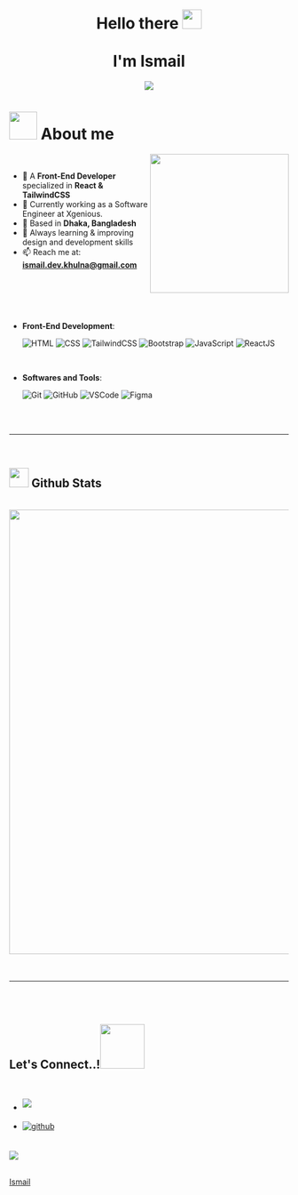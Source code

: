 <h1 align="center"><b>Hello there <img src="https://media.giphy.com/media/hvRJCLFzcasrR4ia7z/giphy.gif" width="35"> <br> <br> I'm Ismail </b></h1>

<p align="center">
  <a href="https://github.com/DenverCoder1/readme-typing-svg">
    <img src="https://readme-typing-svg.herokuapp.com?font=Time+New+Roman&color=cyan&size=25&center=true&vCenter=true&width=600&height=100&lines=Front-End+Developer+with+React;Working+at+Xgenious,;Love+to+learn+new+things+everyday!">
  </a>
</p>

# <picture><img src="https://media.giphy.com/media/WUlplcMpOCEmTGBtBW/giphy.gif" width="50px"></picture> **About me**

<picture>
  <img align="right" src="https://github.com/ahmad-cit22/ahmad-cit22/raw/main/assets/mdImages/Right_Side.gif" width="250px">
</picture>

<br>

- 🎨 A **Front-End Developer** specialized in **React & TailwindCSS**  
- 💼 Currently working as a Software Engineer at Xgenious.
- 📍 Based in **Dhaka, Bangladesh**  
- 🌱 Always learning & improving design and development skills  
- 📫 Reach me at: **ismail.dev.khulna@gmail.com**

<br><br>


<br>

<p align="center">
    
- **Front-End Development**:

  ![HTML](https://img.shields.io/badge/HTML5%20-%23E34F26.svg?style=for-the-badge&logo=html5&logoColor=white)
  ![CSS](https://img.shields.io/badge/CSS%20-%231572B6.svg?style=for-the-badge&logo=css3&logoColor=white)
  ![TailwindCSS](https://img.shields.io/badge/TailwindCSS%20-%2314354C.svg?style=for-the-badge&logo=tailwindcss&logoColor=white)
  ![Bootstrap](https://img.shields.io/badge/Bootstrap%20-%2314354C.svg?style=for-the-badge&logo=Bootstrap&logoColor=white)
  ![JavaScript](https://img.shields.io/badge/JavaScript%20-%23F7DF1E.svg?style=for-the-badge&logo=javascript&logoColor=black)
  ![ReactJS](https://img.shields.io/badge/ReactJS%20-%2314354C.svg?style=for-the-badge&logo=react&logoColor=white)

<br>

- **Softwares and Tools**:

  ![Git](https://img.shields.io/badge/git-%23F05033.svg?style=for-the-badge&logo=git&logoColor=white)
  ![GitHub](https://img.shields.io/badge/github-%23121011.svg?style=for-the-badge&logo=github&logoColor=white)
  ![VSCode](https://img.shields.io/badge/VSCode%20-%23007ACC.svg?style=for-the-badge&logo=visual-studio-code&logoColor=white)
  ![Figma](https://img.shields.io/badge/Figma%20-%23F24E1E.svg?style=for-the-badge&logo=figma&logoColor=white)

</p>

<br>
<br>

---

<br>

## <img src="https://media.giphy.com/media/iY8CRBdQXODJSCERIr/giphy.gif" width="35"><b> Github Stats </b>

<br>

<div align="center">
<a href="https://github.com/mrismaildev">
	<img src="https://github-profile-summary-cards.vercel.app/api/cards/profile-details?username=mrismaildev&theme=algolia" width="800"/>
</a>
</div>

<br>
<br>

---

<br>
<br>

## <b> Let's Connect..!</b><img src="https://github.com/ahmad-cit22/ahmad-cit22/raw/main/assets/mdImages/handshake.gif" width="80">

<br>
<div align='left'>

<ul>

<li>
<a href="mailto:ismail.dev.khulna@gmail.com" target="_blank">
<img src="https://img.shields.io/badge/gmail:  ismail.dev.khulna-%23EA4335.svg?style=for-the-badge&logo=gmail&logoColor=white" t=mail style="margin-bottom: 5px;" />
</a>
</li>

<br>

<li>
<a href="https://github.com/mrismaildev" target="_blank">
<img src="https://img.shields.io/badge/github:  mrismaildev-%23121011.svg?style=for-the-badge&logo=github&logoColor=white" alt=github style="margin-bottom: 5px;"/>
</a>
</li>
	
</ul>
</div>

<br>
<img src="https://user-images.githubusercontent.com/73097560/115834477-dbab4500-a447-11eb-908a-139a6edaec5c.gif">
<br>
<br>

[Ismail](https://github.com/mrismaildev)

